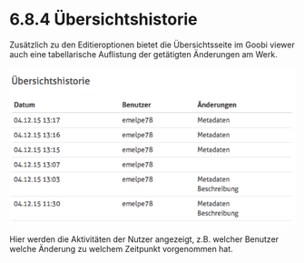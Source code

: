 # 6.8.4 Übersichtshistorie

Zusätzlich zu den Editieroptionen bietet die Übersichtsseite im Goobi viewer auch eine tabellarische Auflistung der getätigten Änderungen am Werk.   


![](../../.gitbook/assets/uebersichtshistorie-fuer-aenderungen.png)

Hier werden die Aktivitäten der Nutzer angezeigt, z.B. welcher Benutzer welche Änderung zu welchem Zeitpunkt vorgenommen hat.  



